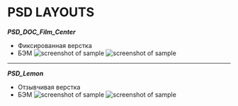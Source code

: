 # PSD LAYOUTS
***PSD_DOC_Film_Center***
* Фиксированная верстка
* БЭМ
![screenshot of sample](https://gainulin.space/doc1.png)
![screenshot of sample](https://gainulin.space/doc2.png)
***
***PSD_Lemon***
* Отзывчивая верстка
* БЭМ
![screenshot of sample](https://gainulin.space/lemon1.png)
![screenshot of sample](https://gainulin.space/lemon2.png)
